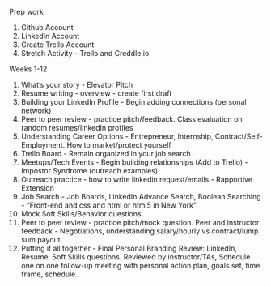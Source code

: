 Prep work
1. Github Account
2. LinkedIn Account
3. Create Trello Account
4. Stretch Activity - Trello and Creddle.io 

Weeks 1-12
1. What’s your story - Elevator Pitch
2. Resume writing - overview - create first draft
3. Building your LinkedIn Profile - Begin adding connections (personal network) 
4. Peer to peer review - practice pitch/feedback. Class evaluation on random resumes/linkedIn profiles
5. Understanding Career Options - Entrepreneur, Internship, Contract/Self-Employment. How to market/protect yourself
6. Trello Board - Remain organized in your job search
7. Meetups/Tech Events - Begin building relationships (Add to Trello) - Impostor Syndrome (outreach examples)
8. Outreach practice - how to write linkedin request/emails - Rapportive Extension 
9. Job Search - Job Boards, LinkedIn Advance Search, Boolean Searching - “Front-end and css and html or html5 in New York”
10. Mock Soft Skills/Behavior questions
11. Peer to peer review - practice pitch/mock question. Peer and instructor feedback - Negotiations, understanding salary/hourly vs contract/lump sum payout. 
12. Putting it all together - Final Personal Branding Review: LinkedIn, Resume, Soft Skills questions. Reviewed by instructor/TAs, Schedule one on one follow-up meeting with personal action plan, goals set, time frame, schedule.


